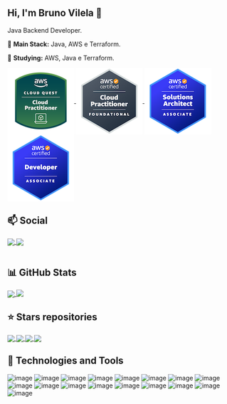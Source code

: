 ## Hi, I'm Bruno Vilela 👋

Java Backend Developer.

:pushpin: **Main Stack:** Java, AWS e Terraform.

:dart: **Studying:** AWS, Java e Terraform.

<!--
![Profile View Counter](https://komarev.com/ghpvc/?username=bvilela)
-->

<a href="https://www.credly.com/badges/b9f1b1e9-1084-41d3-a6c3-d56c14ab0440">
  <img align="center" src="images/aws-cloud-quest-cloud-practitioner-150x150.png" />
</a>

<a href="https://www.credly.com/badges/a73023cf-381c-48d2-a3ee-6c9e4c99556e/public_url">
  <img align="center" src="images/aws-certified-cloud-practitioner-150x150.png" />
</a>

<a href="https://www.credly.com/badges/1ba75e51-7c19-46e5-98b1-991c6ae26380/public_url">
  <img align="center" src="images/aws-certified-solutions-architect-associate-150x150.png" />
</a>

<a href="https://www.credly.com/badges/00f944bf-70dc-4748-acda-306165e875e0/public_url">
  <img align="center" src="images/aws-certified-developer-associate-150x150.png" />
</a>


## :mailbox: Social
<a href="https://www.linkedin.com/in/bruno-vilela-19959b95/">
  <img align="center" src="https://img.shields.io/badge/linkedin-%230077B5.svg?style=for-the-badge&logo=linkedin&logoColor=white" />
</a>
<a href="https://medium.com/@brunovilela2008">
  <img align="center" src="https://img.shields.io/badge/Medium-12100E?style=for-the-badge&logo=medium&logoColor=white" />
</a>

<br/>
<br/>

## :bar_chart: GitHub Stats
<a href="#">
  <img align="center" width="450" src="https://github-readme-stats.vercel.app/api?username=bvilela&show_icons=true&theme=github_dark&include_all_commits=true" />
</a>
<a href="#">
  <img align="top" width="350" src="https://github-readme-stats.vercel.app/api/top-langs/?username=bvilela&layout=compact&theme=github_dark" />
</a>


## :star: Stars repositories

<a href="https://github.com/bvilela/poc-spring-cloud-open-feign">
  <img align="center" src="https://github-readme-stats.vercel.app/api/pin/?username=bvilela&repo=poc-spring-cloud-open-feign&show_owner=true&theme=github_dark" />
</a>
<a href="https://github.com/bvilela/poc-angular-firebase">
  <img align="center" src="https://github-readme-stats.vercel.app/api/pin/?username=bvilela&repo=poc-angular-firebase&show_owner=true&theme=github_dark" />
</a>
<a href="https://github.com/bvilela/poc-github-actions">
  <img align="center" src="https://github-readme-stats.vercel.app/api/pin/?username=bvilela&repo=poc-github-actions&show_owner=true&theme=github_dark" />
</a>
<a href="https://github.com/bvilela/java-util-validation-lib">
  <img align="center" src="https://github-readme-stats.vercel.app/api/pin/?username=bvilela&repo=java-util-validation-lib&show_owner=true&theme=github_dark" />
</a>

## 🔧 Technologies and Tools

![image](https://img.shields.io/badge/Java-ED8B00?style=for-the-badge&logo=java&logoColor=white)
![image](https://img.shields.io/badge/Spring-6DB33F?style=for-the-badge&logo=spring&logoColor=white)
![image](https://img.shields.io/badge/Spring_Boot-F2F4F9?style=for-the-badge&logo=spring-boot)
![image](https://img.shields.io/badge/GitLab-330F63?style=for-the-badge&logo=gitlab&logoColor=white)
![image](https://img.shields.io/badge/GitHub-100000?style=for-the-badge&logo=github&logoColor=white)
![image](https://img.shields.io/badge/GitHub_Actions-2088FF?style=for-the-badge&logo=github-actions&logoColor=white)
![image](https://img.shields.io/badge/Amazon_AWS-232F3E?style=for-the-badge&logo=amazon-aws&logoColor=white)
![image](https://img.shields.io/badge/Terraform-7B42BC?style=for-the-badge&logo=terraform&logoColor=white)
![image](https://img.shields.io/badge/Eclipse-2C2255?style=for-the-badge&logo=eclipse&logoColor=white)
![image](https://img.shields.io/badge/Visual_Studio_Code-0078D4?style=for-the-badge&logo=visual%20studio%20code&logoColor=white)
![image](https://img.shields.io/badge/HTML5-E34F26?style=for-the-badge&logo=html5&logoColor=white)
![image](https://img.shields.io/badge/CSS3-1572B6?style=for-the-badge&logo=css3&logoColor=white)
![image](https://img.shields.io/badge/Sass-CC6699?style=for-the-badge&logo=sass&logoColor=white)
![image](https://img.shields.io/badge/JavaScript-F7DF1E?style=for-the-badge&logo=javascript&logoColor=black)
![image](https://img.shields.io/badge/TypeScript-007ACC?style=for-the-badge&logo=typescript&logoColor=white)
![image](https://img.shields.io/badge/Angular-DD0031?style=for-the-badge&logo=angular&logoColor=white)
![image](https://img.shields.io/badge/MySQL-00000F?style=for-the-badge&logo=mysql&logoColor=white)
<!-- ![image](https://img.shields.io/badge/Oracle-F80000?style=for-the-badge&logo=Oracle&logoColor=white) -->

<!--
**bvilela/bvilela** is a ✨ _special_ ✨ repository because its `README.md` (this file) appears on your GitHub profile.

Here are some ideas to get you started:

- 🔭 I’m currently working on ...
- 🌱 I’m currently learning ...
- 👯 I’m looking to collaborate on ...
- 🤔 I’m looking for help with ...
- 💬 Ask me about ...
- 📫 How to reach me: ...
- 😄 Pronouns: ...
- ⚡ Fun fact: ...
-->

<!--
Badges
https://github.com/Ileriayo/markdown-badges
https://github.com/iuricode/README-template/blob/main/badges/badges.md
https://github.com/alexandresanlim/Badges4-README.md-Profile
-->
